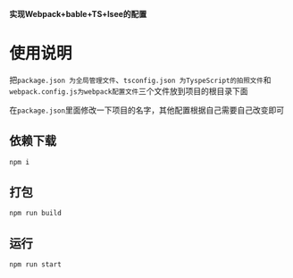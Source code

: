 **实现Webpack+bable+TS+lsee的配置**

# 使用说明

把`package.json 为全局管理文件`、`tsconfig.json 为TyspeScript的拍照文件`和`webpack.config.js为webpack配置文件`三个文件放到项目的根目录下面

在`package.json`里面修改一下项目的名字，其他配置根据自己需要自己改变即可

## 依赖下载

```bash
npm i
```

## 打包

```bash
npm run build
```

## 运行

```bash
npm run start
```

